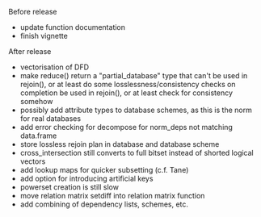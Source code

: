 Before release
- update function documentation
- finish vignette

After release
- vectorisation of DFD
- make reduce() return a "partial_database" type that can't be used in rejoin(), or at least do some losslessness/consistency checks on completion
be used in rejoin(), or at least check for consistency somehow
- possibly add attribute types to database schemes, as this is the norm for real databases
- add error checking for decompose for norm_deps not matching data.frame
- store lossless rejoin plan in database and database scheme
- cross_intersection still converts to full bitset instead of shorted logical vectors
- add lookup maps for quicker subsetting (c.f. Tane)
- add option for introducing artificial keys
- powerset creation is still slow
- move relation matrix setdiff into relation matrix function
- add combining of dependency lists, schemes, etc.
